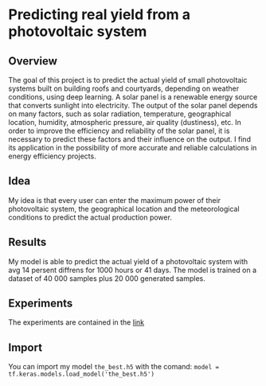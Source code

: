 # Predicting real yield from a photovoltaic system

## Overview
The goal of this project is to predict the actual yield of small photovoltaic systems built on building roofs and courtyards, depending on weather conditions, using deep learning. A solar panel is a renewable energy source that converts sunlight into electricity. The output of the solar panel depends on many factors, such as solar radiation, temperature, geographical location, humidity, atmospheric pressure, air quality (dustiness), etc. In order to improve the efficiency and reliability of the solar panel, it is necessary to predict these factors and their influence on the output. I find its application in the possibility of more accurate and reliable calculations in energy efficiency projects.

## Idea
My idea is that every user can enter the maximum power of their photovoltaic system, the geographical location and the meteorological conditions to predict the actual production power.

## Results
My model is able to predict the actual yield of a photovoltaic system with avg 14 persent diffrens for 1000 hours or 41 days. The model is trained on a dataset of 40 000 samples plus 20 000 generated samples. 

## Experiments
The experiments are contained in the [link](https://drive.google.com/drive/folders/19UkABNrchZw8OIpmZLVCNRwQ7EqImuUb?usp=sharing)

## Import
You can import my model `the_best.h5` with the comand:
```model = tf.keras.models.load_model('the_best.h5')```